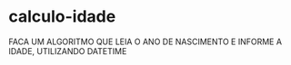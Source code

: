 # calculo-idade
FACA UM ALGORITMO QUE LEIA O ANO DE NASCIMENTO E INFORME A IDADE, UTILIZANDO DATETIME
